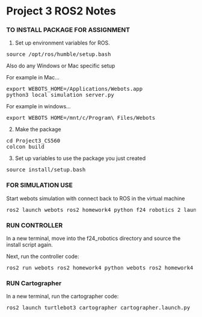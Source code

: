 # Project 3 ROS2 Notes


### TO INSTALL PACKAGE FOR ASSIGNMENT 

1. Set up environment variables for ROS.
<pre>
source /opt/ros/humble/setup.bash
</pre>
Also do any Windows or Mac specific setup

For example in Mac...
<pre>
export WEBOTS_HOME=/Applications/Webots.app
python3 local_simulation_server.py
</pre>

For example in windows...
<pre>
export WEBOTS_HOME=/mnt/c/Program\ Files/Webots
</pre>

2. Make the package
<pre>
cd Project3_CS560
colcon build
</pre>

3. Set up variables to use the package you just created
<pre>
source install/setup.bash
</pre>

### FOR SIMULATION USE
Start webots simulation with connect back to ROS in the virtual machine
<pre>
ros2 launch webots_ros2_homework4_python f24_robotics_2_launch.py
</pre>

### RUN CONTROLLER
In a new terminal, move into the f24_robotics directory and source the install script again.

Next, run the controller code:
<pre>
ros2 run webots_ros2_homework4_python webots_ros2_homework4_python
</pre>

### RUN Cartographer
In a new terminal, run the cartographer code:
<pre>
ros2 launch turtlebot3_cartographer cartographer.launch.py
</pre>

